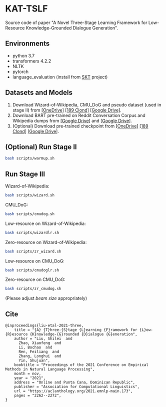 # KAT-TSLF
Source code of paper "A Novel Three-Stage Learning Framework for Low-Resource Knowledge-Grounded Dialogue Generation".

## Environments
* python 3.7
* transformers 4.2.2
* NLTK
* pytorch
* language_evaluation (install from [SKT](https://github.com/bckim92/sequential-knowledge-transformer) project)

## Datasets and Models 
1. Download Wizard-of-Wikipedia, CMU_DoG and pseudo dataset (used in stage II) from [[OneDrive]](https://stuneueducn-my.sharepoint.com/:u:/g/personal/20151119_stu_neu_edu_cn/EUyf3Jpqeu5Fj2Eamv16CK8Bp6Z3jDnCjGouQauh5CiI1g?e=Ccbdbl) [[189 Clond]](https://cloud.189.cn/t/qAna2iUf6vmy) [[Google Drive]](https://drive.google.com/file/d/1XVDs-sTlTZfd1vQAAtSFsxMx6V7TZ1HE/view?usp=sharing).
2. Download BART pre-trained on Reddit Conversation Corpus and Wikipedia dumps from [[Google Drive]](https://drive.google.com/file/d/1f2VFmTkmOh4w05Dll2a9x-o8YjTimAnK/view?usp=sharing) and [[Google Drive]](https://drive.google.com/file/d/1GjMP8cRAJfWXCYoUpR5xp2CUhSkLMgZY/view?usp=sharing).
3. (Optional) Download pre-trained checkpoint from [[OneDrive]](https://stuneueducn-my.sharepoint.com/:u:/g/personal/20151119_stu_neu_edu_cn/EXj-F55Y1AlNqh_SnQm9vt0BWHnoN3oldH-gQRFKPN_MYg?e=L8Urej) [[189 Clond]](https://cloud.189.cn/t/UbmUjeVBfaAz) [[Google Drive]](https://drive.google.com/file/d/1ZuMV9fnBrg-rgFh7btaIC0cyjgtkQAjL/view?usp=sharing). 

## (Optional) Run Stage II 
```bash
bash scripts/warmup.sh
```

## Run Stage III 
Wizard-of-Wikipedia:
```bash
bash scripts/wizard.sh
```
CMU_DoG:
```bash
bash scripts/cmudog.sh
```
Low-resource on Wizard-of-Wikipedia: 
```bash
bash scripts/wizardlr.sh
```
Zero-resource on Wizard-of-Wikipedia: 
```bash
bash scripts/zr_wizard.sh
```
Low-resource on CMU_DoG: 
```bash
bash scripts/cmudoglr.sh
```
Zero-resource on CMU_DoG: 
```bash
bash scripts/zr_cmudog.sh
```
(Please adjust *beam size* appropriately)

## Cite
```
@inproceedings{liu-etal-2021-three,
    title = "{A} {T}hree-{S}tage {L}earning {F}ramework for {L}ow-{R}esource {K}nowledge-{G}rounded {D}ialogue {G}eneration",
    author = "Liu, Shilei  and
      Zhao, Xiaofeng  and
      Li, Bochao  and
      Ren, Feiliang  and
      Zhang, Longhui  and
      Yin, Shujuan",
    booktitle = "Proceedings of the 2021 Conference on Empirical Methods in Natural Language Processing",
    month = nov,
    year = "2021",
    address = "Online and Punta Cana, Dominican Republic",
    publisher = "Association for Computational Linguistics",
    url = "https://aclanthology.org/2021.emnlp-main.173",
    pages = "2262--2272",
}
```